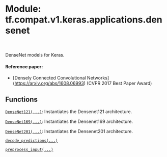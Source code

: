 <div itemscope itemtype="http://developers.google.com/ReferenceObject">
<meta itemprop="name" content="tf.compat.v1.keras.applications.densenet" />
<meta itemprop="path" content="Stable" />
</div>

# Module: tf.compat.v1.keras.applications.densenet


<table class="tfo-notebook-buttons tfo-api" align="left">
</table>



DenseNet models for Keras.



#### Reference paper:

- [Densely Connected Convolutional Networks]
  (https://arxiv.org/abs/1608.06993) (CVPR 2017 Best Paper Award)


## Functions

[`DenseNet121(...)`](../../../../../tf/keras/applications/DenseNet121.md): Instantiates the Densenet121 architecture.

[`DenseNet169(...)`](../../../../../tf/keras/applications/DenseNet169.md): Instantiates the Densenet169 architecture.

[`DenseNet201(...)`](../../../../../tf/keras/applications/DenseNet201.md): Instantiates the Densenet201 architecture.

[`decode_predictions(...)`](../../../../../tf/keras/applications/densenet/decode_predictions.md)

[`preprocess_input(...)`](../../../../../tf/keras/applications/densenet/preprocess_input.md)



